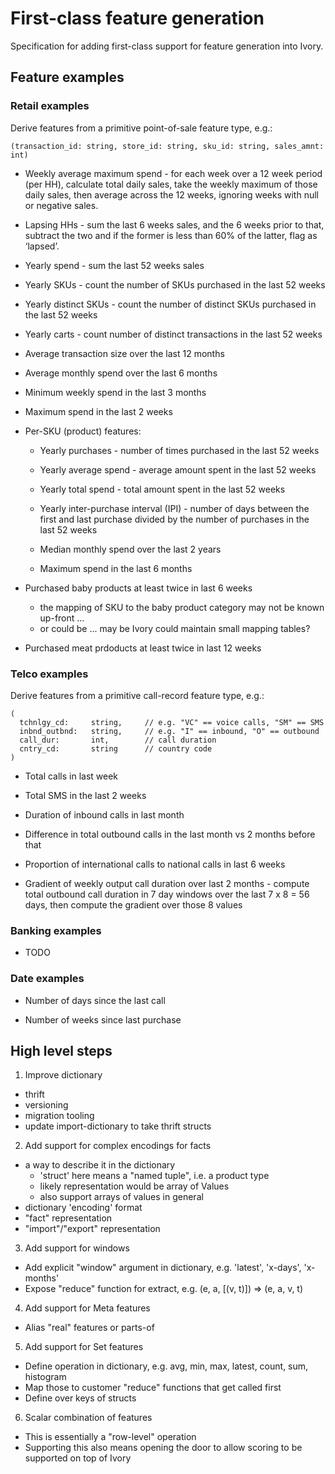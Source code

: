 First-class feature generation
==============================

Specification for adding first-class support for feature generation into
Ivory.

Feature examples
----------------

### Retail examples

Derive features from a primitive point-of-sale feature type, e.g.:

```
(transaction_id: string, store_id: string, sku_id: string, sales_amnt: int)
```

* Weekly average maximum spend - for each week over a 12 week period (per HH), calculate total
daily sales, take the weekly maximum of those daily sales, then average across the 12 weeks,
ignoring weeks with null or negative sales.

* Lapsing HHs - sum the last 6 weeks sales, and the 6 weeks prior to that, subtract the two and
if the former is less than 60% of the latter, flag as ‘lapsed’.

* Yearly spend - sum the last 52 weeks sales

* Yearly SKUs - count the number of SKUs purchased in the last 52 weeks

* Yearly distinct SKUs - count the number of distinct SKUs purchased in the last 52 weeks

* Yearly carts - count number of distinct transactions in the last 52 weeks

* Average transaction size over the last 12 months

* Average monthly spend over the last 6 months

* Minimum weekly spend in the last 3 months

* Maximum spend in the last 2 weeks

* Per-SKU (product) features:

  * Yearly purchases - number of times purchased in the last 52 weeks

  * Yearly average spend - average amount spent in the last 52 weeks

  * Yearly total spend - total amount spent in the last 52 weeks

  * Yearly inter-purchase interval (IPI) - number of days between the first and last
  purchase divided by the number of purchases in the last 52 weeks

  * Median monthly spend over the last 2 years

  * Maximum spend in the last 6 months


* Purchased baby products at least twice in last 6 weeks
  * the mapping of SKU to the baby product category may not be known up-front ...
  * or could be ... may be Ivory could maintain small mapping tables?

* Purchased meat prdoducts at least twice in last 12 weeks


### Telco examples

Derive features from a primitive call-record feature type, e.g.:

```
(
  tchnlgy_cd:     string,     // e.g. "VC" == voice calls, "SM" == SMS
  inbnd_outbnd:   string,     // e.g. "I" == inbound, "O" == outbound
  call_dur:       int,        // call duration
  cntry_cd:       string      // country code
)
```

* Total calls in last week

* Total SMS in the last 2 weeks

* Duration of inbound calls in last month

* Difference in total outbound calls in the last month vs 2 months before that

* Proportion of international calls to national calls in last 6 weeks

* Gradient of weekly output call duration over last 2 months - compute total outbound
call duration in 7 day windows over the last 7 x 8 = 56 days, then compute the gradient
over those 8 values

### Banking examples

* TODO


### Date examples

* Number of days since the last call

* Number of weeks since last purchase


High level steps
----------------

1. Improve dictionary
  * thrift
  * versioning
  * migration tooling
  * update import-dictionary to take thrift structs

2. Add support for complex encodings for facts
  * a way to describe it in the dictionary
    * 'struct' here means a "named tuple", i.e. a product type
    * likely representation would be array of Values
    * also support arrays of values in general
  * dictionary 'encoding' format
  * "fact" representation
  * "import"/"export" representation

3. Add support for windows
  * Add explicit "window" argument in dictionary, e.g. 'latest', 'x-days', 'x-months'
  * Expose "reduce" function for extract, e.g. (e, a, [(v, t)]) => (e, a, v, t)

4. Add support for Meta features
  * Alias "real" features or parts-of

5. Add support for Set features
  * Define operation in dictionary, e.g. avg, min, max, latest, count, sum, histogram
  * Map those to customer "reduce" functions that get called first
  * Define over keys of structs

6. Scalar combination of features
  * This is essentially a "row-level" operation
  * Supporting this also means opening the door to allow scoring to be supported on
  top of Ivory
